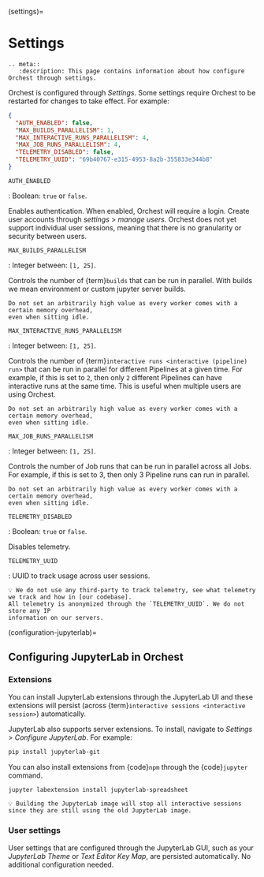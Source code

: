 (settings)=

# Settings

```{eval-rst}
.. meta::
   :description: This page contains information about how configure Orchest through settings.
```

Orchest is configured through _Settings_. Some settings require Orchest to be restarted for changes to take effect. For example:

```json
{
  "AUTH_ENABLED": false,
  "MAX_BUILDS_PARALLELISM": 1,
  "MAX_INTERACTIVE_RUNS_PARALLELISM": 4,
  "MAX_JOB_RUNS_PARALLELISM": 4,
  "TELEMETRY_DISABLED": false,
  "TELEMETRY_UUID": "69b40767-e315-4953-8a2b-355833e344b8"
}
```

`AUTH_ENABLED`

: Boolean: `true` or `false`.

Enables authentication. When enabled, Orchest will require a login. Create user accounts through _settings_ > _manage users_. Orchest does not yet support individual user sessions, meaning that there is no granularity or security between users.

`MAX_BUILDS_PARALLELISM`

: Integer between: `[1, 25]`.

Controls the number of {term}`builds` that can be run in parallel. With builds we mean environment
or custom jupyter server builds.

```{note}
Do not set an arbitrarily high value as every worker comes with a certain memory overhead,
even when sitting idle.
```

`MAX_INTERACTIVE_RUNS_PARALLELISM`

: Integer between: `[1, 25]`.

Controls the number of {term}`interactive runs <interactive (pipeline) run>` that can be run in
parallel for different Pipelines at a given time. For example, if this is set to `2`, then
only `2` different Pipelines can have interactive runs at the same time. This is useful when
multiple users are using Orchest.

```{note}
Do not set an arbitrarily high value as every worker comes with a certain memory overhead,
even when sitting idle.
```

`MAX_JOB_RUNS_PARALLELISM`

: Integer between: `[1, 25]`.

Controls the number of Job runs that can be run in parallel across all Jobs. For example, if
this is set to 3, then only 3 Pipeline runs can run in parallel.

```{note}
Do not set an arbitrarily high value as every worker comes with a certain memory overhead,
even when sitting idle.
```

`TELEMETRY_DISABLED`

: Boolean: `true` or `false`.

Disables telemetry.

`TELEMETRY_UUID`

: UUID to track usage across user sessions.

```{note}
💡 We do not use any third-party to track telemetry, see what telemetry we track and how in [our codebase].
All telemetry is anonymized through the `TELEMETRY_UUID`. We do not store any IP
information on our servers.
```

[our codebase]: https://github.com/orchest/orchest/blob/4dc2b4fb6a4766de7ff4cb7d3096a56b0a5c5f6c/lib/python/orchest-internals/_orchest/internals/analytics.py#L42-L136

(configuration-jupyterlab)=

## Configuring JupyterLab in Orchest

### Extensions

You can install JupyterLab extensions through the JupyterLab UI and these extensions will persist (across {term}`interactive sessions <interactive session>`) automatically.

JupyterLab also supports server extensions. To install, navigate to _Settings_ > _Configure JupyterLab_. For example:

```bash
pip install jupyterlab-git
```

You can also install extensions from {code}`npm` through the {code}`jupyter` command.

```bash
jupyter labextension install jupyterlab-spreadsheet
```

```{note}
💡 Building the JupyterLab image will stop all interactive sessions since they are still using the old JupyterLab image.
```

### User settings

User settings that are configured through the JupyterLab GUI, such as your _JupyterLab Theme_ or _Text Editor Key Map_, are persisted automatically. No additional configuration needed.
